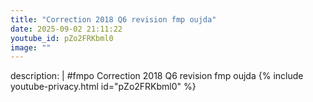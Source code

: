 ```yaml
---
title: "Correction 2018 Q6 revision fmp oujda"
date: 2025-09-02 21:11:22 
youtube_id: pZo2FRKbml0
image: ""
---
```

description: |
  #fmpo
  Correction 2018 Q6 revision fmp oujda
{% include youtube-privacy.html id="pZo2FRKbml0" %}
